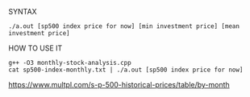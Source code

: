 SYNTAX
```
./a.out [sp500 index price for now] [min investment price] [mean investment price]
```

HOW TO USE IT
```
g++ -O3 monthly-stock-analysis.cpp
cat sp500-index-monthly.txt | ./a.out [sp500 index price for now]
```


https://www.multpl.com/s-p-500-historical-prices/table/by-month
